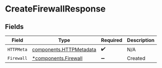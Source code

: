 # CreateFirewallResponse


## Fields

| Field                                                              | Type                                                               | Required                                                           | Description                                                        |
| ------------------------------------------------------------------ | ------------------------------------------------------------------ | ------------------------------------------------------------------ | ------------------------------------------------------------------ |
| `HTTPMeta`                                                         | [components.HTTPMetadata](../../models/components/httpmetadata.md) | :heavy_check_mark:                                                 | N/A                                                                |
| `Firewall`                                                         | [*components.Firewall](../../models/components/firewall.md)        | :heavy_minus_sign:                                                 | Created                                                            |